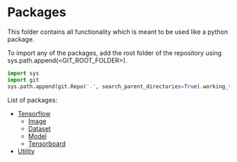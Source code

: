 # Packages

This folder contains all functionality which is meant to be used like a python package.

To import any of the packages, add the root folder of the repository using sys.path.append(<GIT_ROOT_FOLDER>).

```python
import sys
import git
sys.path.append(git.Repo('.', search_parent_directories=True).working_tree_dir)
```

List of packages:
*   [Tensorflow](Tensorflow)
    *   [Image](Tensorflow/Image)
    *   [Dataset](Tensorflow/Dataset)
    *   [Model](Tensorflow/Model)
    *   [Tensorboard](Tensorflow/Tensorboard)
*   [Utility](Utility)
